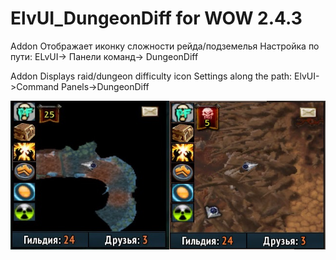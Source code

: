# ElvUI_DungeonDiff for WOW 2.4.3
 
Addon Отображает иконку сложности рейда/подземелья
Настройка по пути: ELvUI-> Панели команд-> DungeonDiff


Addon Displays raid/dungeon difficulty icon
Settings along the path: ElvUI->Command Panels->DungeonDiff
 
![Инфо](src/WoWScrnSho.jpg)

 